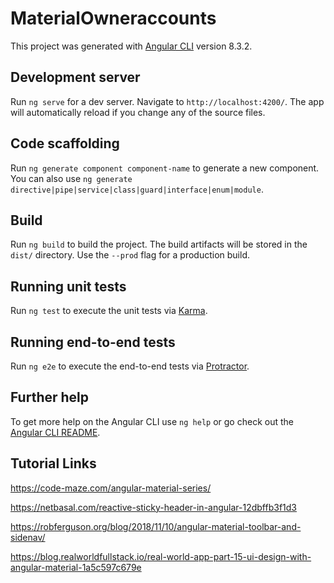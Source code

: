 # MaterialOwneraccounts

This project was generated with [Angular CLI](https://github.com/angular/angular-cli) version 8.3.2.

## Development server

Run `ng serve` for a dev server. Navigate to `http://localhost:4200/`. The app will automatically reload if you change any of the source files.

## Code scaffolding

Run `ng generate component component-name` to generate a new component. You can also use `ng generate directive|pipe|service|class|guard|interface|enum|module`.

## Build

Run `ng build` to build the project. The build artifacts will be stored in the `dist/` directory. Use the `--prod` flag for a production build.

## Running unit tests

Run `ng test` to execute the unit tests via [Karma](https://karma-runner.github.io).

## Running end-to-end tests

Run `ng e2e` to execute the end-to-end tests via [Protractor](http://www.protractortest.org/).

## Further help

To get more help on the Angular CLI use `ng help` or go check out the [Angular CLI README](https://github.com/angular/angular-cli/blob/master/README.md).

## Tutorial Links
https://code-maze.com/angular-material-series/

https://netbasal.com/reactive-sticky-header-in-angular-12dbffb3f1d3

https://robferguson.org/blog/2018/11/10/angular-material-toolbar-and-sidenav/

https://blog.realworldfullstack.io/real-world-app-part-15-ui-design-with-angular-material-1a5c597c679e

